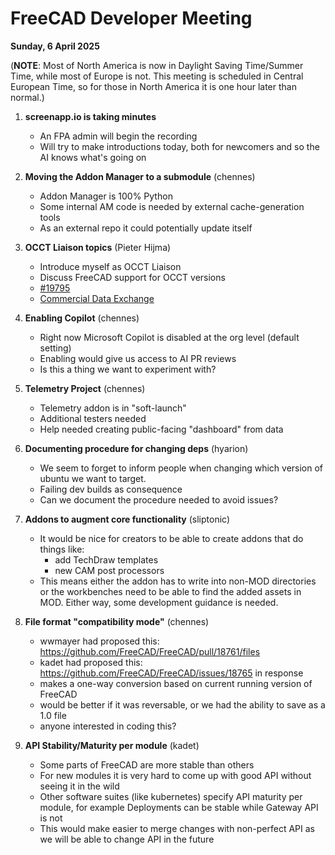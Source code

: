 # FreeCAD Developer Meeting

**Sunday, 6 April 2025**

(**NOTE**: Most of North America is now in Daylight Saving Time/Summer Time, while most of Europe is not. This meeting is scheduled in Central European Time, so for those in North America it is one hour later than normal.)

1. **screenapp.io is taking minutes**
   - An FPA admin will begin the recording
   - Will try to make introductions today, both for newcomers and so the AI knows what's going on

2. **Moving the Addon Manager to a submodule** (chennes)
   - Addon Manager is 100% Python
   - Some internal AM code is needed by external cache-generation tools
   - As an external repo it could potentially update itself

3. **OCCT Liaison topics** (Pieter Hijma)
   - Introduce myself as OCCT Liaison
   - Discuss FreeCAD support for OCCT versions
   - [#19795](https://github.com/FreeCAD/FreeCAD/issues/19795)
   - [Commercial Data Exchange](https://forum.freecad.org/viewtopic.php?t=95294)

4. **Enabling Copilot** (chennes)
   - Right now Microsoft Copilot is disabled at the org level (default setting)
   - Enabling would give us access to AI PR reviews
   - Is this a thing we want to experiment with?

5. **Telemetry Project** (chennes)
   - Telemetry addon is in "soft-launch"
   - Additional testers needed
   - Help needed creating public-facing "dashboard" from data

6. **Documenting procedure for changing deps** (hyarion)
   - We seem to forget to inform people when changing which version of ubuntu we want to target.
   - Failing dev builds as consequence
   - Can we document the procedure needed to avoid issues?

7. **Addons to augment core functionality** (sliptonic)
   - It would be nice for creators to be able to create addons that do things like:
      - add TechDraw templates
      - new CAM post processors
   - This means either the addon has to write into non-MOD directories or the workbenches need to be able to find the added assets in MOD.  Either way, some development guidance is needed.
  
8. **File format "compatibility mode"** (chennes)
   - wwmayer had proposed this: https://github.com/FreeCAD/FreeCAD/pull/18761/files
   - kadet had proposed this: https://github.com/FreeCAD/FreeCAD/issues/18765 in response
   - makes a one-way conversion based on current running version of FreeCAD
   - would be better if it was reversable, or we had the ability to save as a 1.0 file
   - anyone interested in coding this?

9. **API Stability/Maturity per module** (kadet)
   - Some parts of FreeCAD are more stable than others
   - For new modules it is very hard to come up with good API without seeing it in the wild
   - Other software suites (like kubernetes) specify API maturity per module, for example Deployments can be stable while Gateway API is not
   - This would make easier to merge changes with non-perfect API as we will be able to change API in the future
